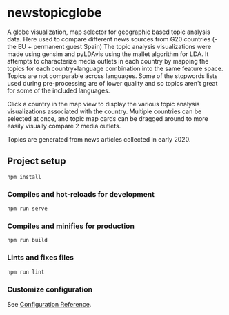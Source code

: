 # newstopicglobe

A globe visualization, map selector for geographic based topic analysis data. Here used to compare different news sources from G20 countries (- the EU + permanent guest Spain) The topic analysis visualizations were made using gensim and pyLDAvis using the mallet algorithm for LDA. It attempts to characterize media outlets in each country by mapping the topics for each country+language combination into the same feature space. Topics are not comparable across languages. Some of the stopwords lists used during pre-processing are of lower quality and so topics aren't great for some of the included languages.

Click a country in the map view to display the various topic analysis visualizations associated with the country. Multiple countries can be selected at once, and topic map cards can be dragged around to more easily visually compare 2 media outlets.

Topics are generated from news articles collected in early 2020.
 
## Project setup
```
npm install
```

### Compiles and hot-reloads for development
```
npm run serve
```

### Compiles and minifies for production
```
npm run build
```

### Lints and fixes files
```
npm run lint
```

### Customize configuration
See [Configuration Reference](https://cli.vuejs.org/config/).
